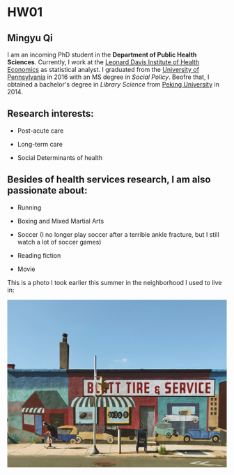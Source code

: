 # HW01

## Mingyu Qi

I am an incoming PhD student in the **Department of Public Health Sciences**. Currently, I 
work at the [Leonard Davis Institute of Health Economics](https://ldi.upenn.edu/) as statistical analyst. 
I graduated from the [University of Pennsylvania](https://www.upenn.edu/) in 2016 with an MS degree in *Social Policy*. Beofre that, I obtained a bachelor's degree in *Library Science* from [Peking University](http://english.pku.edu.cn/) in 2014. 


## Research interests:

  - Post-acute care
  
  - Long-term care
  
  - Social Determinants of health
  
  

## Besides of health services research, I am also passionate about:

  * Running 
  
  * Boxing and Mixed Martial Arts
  
  * Soccer (I no longer play soccer after a terrible ankle fracture, but I still watch a lot of soccer games)
  
  * Reading fiction 
  
  * Movie 
  
  
This is a photo I took earlier this summer in the neighborhood I used to live in: 

![ScreenShot](Mural.jpg)




